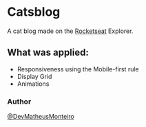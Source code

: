 # Catsblog
A cat blog made on the [Rocketseat](https://www.rocketseat.com.br/) Explorer. 

## What was applied:
 - Responsiveness using the Mobile-first rule
 - Display Grid
 - Animations

### Author
[@DevMatheusMonteiro](https://github.com/DevMatheusMonteiro)
